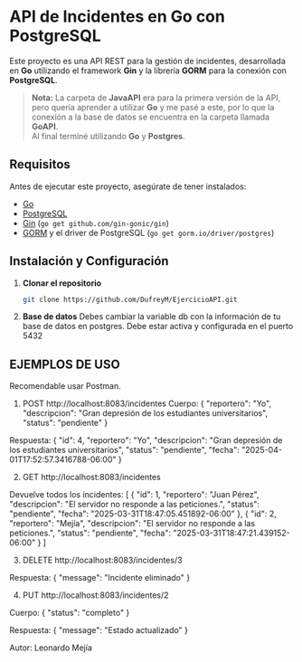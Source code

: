 # API de Incidentes en Go con PostgreSQL

Este proyecto es una API REST para la gestión de incidentes, desarrollada en **Go** utilizando el framework **Gin** y la librería **GORM** para la conexión con **PostgreSQL**.

> **Nota:** La carpeta de **JavaAPI** era para la primera versión de la API, pero quería aprender a utilizar **Go** y me pasé a este, por lo que la conexión a la base de datos se encuentra en la carpeta llamada **GoAPI**.  
> Al final terminé utilizando **Go** y **Postgres**.

## Requisitos

Antes de ejecutar este proyecto, asegúrate de tener instalados:

- [Go](https://go.dev/dl/)
- [PostgreSQL](https://www.postgresql.org/download/)
- [Gin](https://github.com/gin-gonic/gin) (`go get github.com/gin-gonic/gin`)
- [GORM](https://gorm.io/) y el driver de PostgreSQL (`go get gorm.io/driver/postgres`)

## Instalación y Configuración

1. **Clonar el repositorio**  
   ```sh
   git clone https://github.com/DufreyM/EjercicioAPI.git

2. **Base de datos**
   Debes cambiar la variable db con la información de tu base de datos en postgres.
   Debe estar activa y configurada en el puerto 5432

## EJEMPLOS DE USO 
Recomendable usar Postman. 

1. POST 
http://localhost:8083/incidentes 
Cuerpo: 
{
  "reportero": "Yo",
  "descripcion": "Gran depresión de los estudiantes universitarios",
  "status": "pendiente"
}

Respuesta: 
{
    "id": 4,
    "reportero": "Yo",
    "descripcion": "Gran depresión de los estudiantes universitarios",
    "status": "pendiente",
    "fecha": "2025-04-01T17:52:57.3416788-06:00"
}

2. GET 
http://localhost:8083/incidentes

Devuelve todos los incidentes: 
[
    {
        "id": 1,
        "reportero": "Juan Pérez",
        "descripcion": "El servidor no responde a las peticiones.",
        "status": "pendiente",
        "fecha": "2025-03-31T18:47:05.451892-06:00"
    },
    {
        "id": 2,
        "reportero": "Mejía",
        "descripcion": "El servidor no responde a las peticiones.",
        "status": "pendiente",
        "fecha": "2025-03-31T18:47:21.439152-06:00"
    }
]

3. DELETE 
http://localhost:8083/incidentes/3 

Respuesta: 
{
    "message": "Incidente eliminado"
}

4. PUT 
http://localhost:8083/incidentes/2

Cuerpo: 
{
  "status": "completo"
}

Respuesta: 
{
    "message": "Estado actualizado"
}

Autor: Leonardo Mejía 
